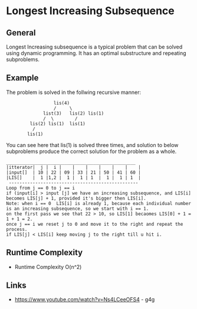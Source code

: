 # Longest Increasing Subsequence

## General
Longest Increasing subsequence is a typical problem that can be solved using dynamic programming.
It has an optimal substructure and repeating subproblems.

## Example
The problem is solved in the follwing recursive manner:
```
                  lis(4)
                  /     \
              list(3)   lis(2) lis(1)
              /  \        /
         lis(2) lis(1)  lis(1)
          /
        lis(1)
```

You can see here that lis(1) is solved three times, and solution to below subproblems produce the correct solution for the problem as a whole.
```
_________________________________________________
|itterator|  j |  i |    |    |    |    |    |    |
|input[]  | 10 | 22 | 09 | 33 | 21 | 50 | 41 | 60 |
|LIS[]    |  1 |1,2 |  1 |  1 | 1  |  1 |  1 | 1  |
 -------------------------------------------------
Loop from j == 0 to j == i
if (input[i] > input [j] we have an increasing subsequence, and LIS[i] becomes LIS[j] + 1, provided it's bigger then LIS[i].
Note: when i == 0  LIS[i] is already 1, because each individual number is an increasing subsequence, so we start with i == 1.
on the first pass we see that 22 > 10, so LIS[1] becaomes LIS[0] + 1 = 1 + 1 = 2.
once j == i we reset j to 0 and move it to the right and repeat the process.
if LIS[j] < LIS[i] keep moving j to the right till u hit i.
```

## Runtime Complexity
* Runtime Complexity O(n^2)

## Links
* https://www.youtube.com/watch?v=Ns4LCeeOFS4 - g4g